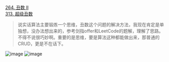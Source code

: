 [264. 丑数 II](https://leetcode-cn.com/problems/ugly-number-ii/)</br>
[313. 超级丑数](https://leetcode-cn.com/problems/super-ugly-number/)</br>

> 说实话算法主要锻炼一个思维，丑数这个问题的解决方法，我现在肯定是单独想，没办法想出来的，参考剑指offer和LeetCode的题解，理解了思路。</br>
> 不得不说很巧妙啊。重要的是思维，要是算法这种都能做出来，那普通的CRUD，更是不在话下。</br>

![image](https://user-images.githubusercontent.com/47679525/114290577-2d041d80-9ab3-11eb-8a52-1aadc7ddfe7d.png)
![image](https://user-images.githubusercontent.com/47679525/114290581-31c8d180-9ab3-11eb-9771-cacf661f4b64.png)
